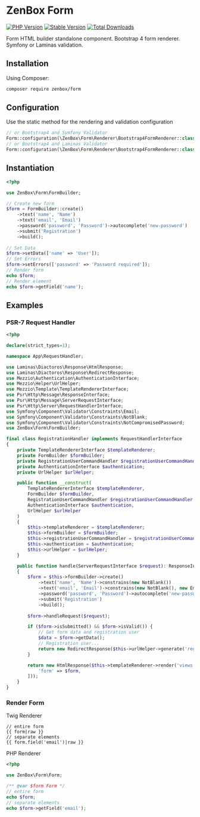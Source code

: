 # ZenBox Form

[![PHP Version](https://img.shields.io/packagist/php-v/zenbox/form.svg?style=for-the-badge)](https://packagist.org/packages/zenbox/form)
[![Stable Version](https://img.shields.io/packagist/v/zenbox/form.svg?style=for-the-badge&label=Latest)](https://packagist.org/packages/zenbox/form)
[![Total Downloads](https://img.shields.io/packagist/dt/zenbox/form.svg?style=for-the-badge&label=Total+downloads)](https://packagist.org/packages/zenbox/form)

Form HTML builder standalone component. Bootstrap 4 form renderer. Symfony or Laminas validation.

## Installation

Using Composer:

```sh
composer require zenbox/form
```

## Configuration

Use the static method for the rendering and validation configuration

```php
// or Bootstrap4 and Symfony Validator
Form::configuration(\ZenBox\Form\Renderer\Bootstrap4FormRenderer::class, \ZenBox\Form\Validator\SymfonyFormValidator::class);
// or Bootstrap4 and Laminas Validator
Form::configuration(\ZenBox\Form\Renderer\Bootstrap4FormRenderer::class, \ZenBox\Form\Validator\LaminasFormValidator::class);
```

## Instantiation

```php
<?php

use ZenBox\Form\FormBuilder;

// Create new form
$form = FormBuilder::create()
    ->text('name', 'Name')
    ->text('email', 'Email')
    ->password('password', 'Password')->autocomplete('new-password')
    ->submit('Registration')
    ->build();
    
// Set Data
$form->setData(['name' => 'User']);
// Set Errors
$form->setErrors(['password' => 'Password required']);
// Render form
echo $form;
// Render element
echo $form->getField('name');
```

## Examples

### PSR-7 Request Handler

```php
<?php

declare(strict_types=1);

namespace App\RequestHandler;

use Laminas\Diactoros\Response\HtmlResponse;
use Laminas\Diactoros\Response\RedirectResponse;
use Mezzio\Authentication\AuthenticationInterface;
use Mezzio\Helper\UrlHelper;
use Mezzio\Template\TemplateRendererInterface;
use Psr\Http\Message\ResponseInterface;
use Psr\Http\Message\ServerRequestInterface;
use Psr\Http\Server\RequestHandlerInterface;
use Symfony\Component\Validator\Constraints\Email;
use Symfony\Component\Validator\Constraints\NotBlank;
use Symfony\Component\Validator\Constraints\NotCompromisedPassword;
use ZenBox\Form\FormBuilder;

final class RegistrationHandler implements RequestHandlerInterface
{
    private TemplateRendererInterface $templateRenderer;
    private FormBuilder $formBuilder;
    private RegistrationUserCommandHandler $registrationUserCommandHandler;
    private AuthenticationInterface $authentication;
    private UrlHelper $urlHelper;

    public function __construct(
        TemplateRendererInterface $templateRenderer,
        FormBuilder $formBuilder,
        RegistrationUserCommandHandler $registrationUserCommandHandler,
        AuthenticationInterface $authentication,
        UrlHelper $urlHelper
    )
    {
        $this->templateRenderer = $templateRenderer;
        $this->formBuilder = $formBuilder;
        $this->registrationUserCommandHandler = $registrationUserCommandHandler;
        $this->authentication = $authentication;
        $this->urlHelper = $urlHelper;
    }

    public function handle(ServerRequestInterface $request): ResponseInterface
    {
        $form = $this->formBuilder->create()
            ->text('name', 'Name')->constrains(new NotBlank())
            ->text('email', 'Email')->constrains(new NotBlank(), new Email())
            ->password('password', 'Password')->autocomplete('new-password')->constrains(new NotCompromisedPassword())
            ->submit('Registration')
            ->build();
            
        $form->handleRequest($request);

        if ($form->isSubmitted() && $form->isValid()) {
            // Get form data and registration user
            $data = $form->getData();
            // Registration user...
            return new RedirectResponse($this->urlHelper->generate('registration-success'));
        }

        return new HtmlResponse($this->templateRenderer->render('views::registration', [
            'form' => $form,
        ]));
    }
}
```

### Render Form

Twig Renderer

```twig
// entire form
{{ form|raw }}
// separate elements
{{ form.field('email')|raw }}
```

PHP Renderer

```php
<?php

use ZenBox\Form\Form;

/** @var $form Form */
// entire form
echo $form;
// separate elements
echo $form->getField('email');
```
